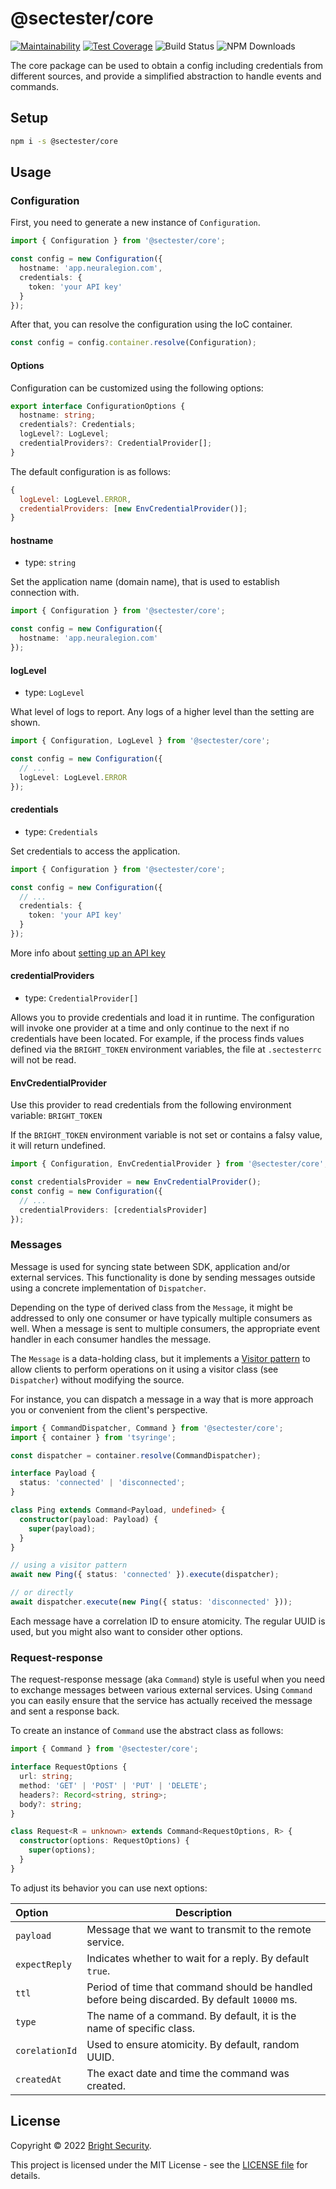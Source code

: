 # @sectester/core

[![Maintainability](https://api.codeclimate.com/v1/badges/a5f72ececc9b0f402802/maintainability)](https://codeclimate.com/github/NeuraLegion/sectester-js/maintainability)
[![Test Coverage](https://api.codeclimate.com/v1/badges/a5f72ececc9b0f402802/test_coverage)](https://codeclimate.com/github/NeuraLegion/sectester-js/test_coverage)
![Build Status](https://github.com/NeuraLegion/sectester-js/actions/workflows/coverage.yml/badge.svg?branch=master&event=push)
![NPM Downloads](https://img.shields.io/npm/dw/@sectester/core)

The core package can be used to obtain a config including credentials from different sources, and provide a simplified abstraction to handle events and commands.

## Setup

```bash
npm i -s @sectester/core
```

## Usage

### Configuration

First, you need to generate a new instance of `Configuration`.

```ts
import { Configuration } from '@sectester/core';

const config = new Configuration({
  hostname: 'app.neuralegion.com',
  credentials: {
    token: 'your API key'
  }
});
```

After that, you can resolve the configuration using the IoC container.

```ts
const config = config.container.resolve(Configuration);
```

#### Options

Configuration can be customized using the following options:

```ts
export interface ConfigurationOptions {
  hostname: string;
  credentials?: Credentials;
  logLevel?: LogLevel;
  credentialProviders?: CredentialProvider[];
}
```

The default configuration is as follows:

```js
{
  logLevel: LogLevel.ERROR,
  credentialProviders: [new EnvCredentialProvider()];
}
```

#### hostname

- type: `string`

Set the application name (domain name), that is used to establish connection with.

```ts
import { Configuration } from '@sectester/core';

const config = new Configuration({
  hostname: 'app.neuralegion.com'
});
```

#### logLevel

- type: `LogLevel`

What level of logs to report. Any logs of a higher level than the setting are shown.

```ts
import { Configuration, LogLevel } from '@sectester/core';

const config = new Configuration({
  // ...
  logLevel: LogLevel.ERROR
});
```

#### credentials

- type: `Credentials`

Set credentials to access the application.

```ts
import { Configuration } from '@sectester/core';

const config = new Configuration({
  // ...
  credentials: {
    token: 'your API key'
  }
});
```

More info about [setting up an API key](https://docs.brightsec.com/docs/manage-your-personal-account#manage-your-personal-api-keys-authentication-tokens)

#### credentialProviders

- type: `CredentialProvider[]`

Allows you to provide credentials and load it in runtime. The configuration will invoke one provider at a time and only continue to the next if no credentials have been located. For example, if the process finds values defined via the `BRIGHT_TOKEN` environment variables, the file at `.sectesterrc` will not be read.

#### EnvCredentialProvider

Use this provider to read credentials from the following environment variable: `BRIGHT_TOKEN`

If the `BRIGHT_TOKEN` environment variable is not set or contains a falsy value, it will return undefined.

```ts
import { Configuration, EnvCredentialProvider } from '@sectester/core';

const credentialsProvider = new EnvCredentialProvider();
const config = new Configuration({
  // ...
  credentialProviders: [credentialsProvider]
});
```

### Messages

Message is used for syncing state between SDK, application and/or external services.
This functionality is done by sending messages outside using a concrete implementation of `Dispatcher`.

Depending on the type of derived class from the `Message`, it might be addressed to only one consumer or have typically multiple consumers as well.
When a message is sent to multiple consumers, the appropriate event handler in each consumer handles the message.

The `Message` is a data-holding class, but it implements a [Visitor pattern](https://en.wikipedia.org/wiki/Visitor_pattern#:~:text=In%20object%2Doriented%20programming%20and,structures%20without%20modifying%20the%20structures.)
to allow clients to perform operations on it using a visitor class (see `Dispatcher`) without modifying the source.

For instance, you can dispatch a message in a way that is more approach you or convenient from the client's perspective.

```ts
import { CommandDispatcher, Command } from '@sectester/core';
import { container } from 'tsyringe';

const dispatcher = container.resolve(CommandDispatcher);

interface Payload {
  status: 'connected' | 'disconnected';
}

class Ping extends Command<Payload, undefined> {
  constructor(payload: Payload) {
    super(payload);
  }
}

// using a visitor pattern
await new Ping({ status: 'connected' }).execute(dispatcher);

// or directly
await dispatcher.execute(new Ping({ status: 'disconnected' }));
```

Each message have a correlation ID to ensure atomicity. The regular UUID is used, but you might also want to consider other options.

### Request-response

The request-response message (aka `Command`) style is useful when you need to exchange messages between various external services.
Using `Command` you can easily ensure that the service has actually received the message and sent a response back.

To create an instance of `Command` use the abstract class as follows:

```ts
import { Command } from '@sectester/core';

interface RequestOptions {
  url: string;
  method: 'GET' | 'POST' | 'PUT' | 'DELETE';
  headers?: Record<string, string>;
  body?: string;
}

class Request<R = unknown> extends Command<RequestOptions, R> {
  constructor(options: RequestOptions) {
    super(options);
  }
}
```

To adjust its behavior you can use next options:

| Option         | Description                                                                                  |
| :------------- | -------------------------------------------------------------------------------------------- |
| `payload`      | Message that we want to transmit to the remote service.                                      |
| `expectReply`  | Indicates whether to wait for a reply. By default `true`.                                    |
| `ttl`          | Period of time that command should be handled before being discarded. By default `10000` ms. |
| `type`         | The name of a command. By default, it is the name of specific class.                         |
| `corelationId` | Used to ensure atomicity. By default, random UUID.                                           |
| `createdAt`    | The exact date and time the command was created.                                             |

## License

Copyright © 2022 [Bright Security](https://brightsec.com/).

This project is licensed under the MIT License - see the [LICENSE file](LICENSE) for details.
